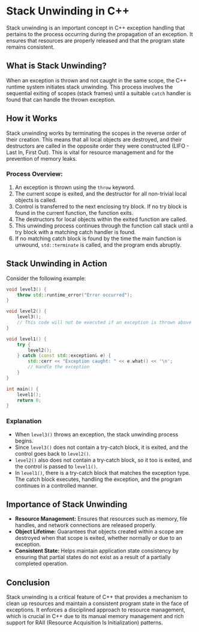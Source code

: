 
# Stack Unwinding in C++

Stack unwinding is an important concept in C++ exception handling that pertains to the process occurring during the propagation of an exception. It ensures that resources are properly released and that the program state remains consistent.

## What is Stack Unwinding?

When an exception is thrown and not caught in the same scope, the C++ runtime system initiates stack unwinding. This process involves the sequential exiting of scopes (stack frames) until a suitable `catch` handler is found that can handle the thrown exception.

## How it Works

Stack unwinding works by terminating the scopes in the reverse order of their creation. This means that all local objects are destroyed, and their destructors are called in the opposite order they were constructed (LIFO - Last In, First Out). This is vital for resource management and for the prevention of memory leaks.

### Process Overview:

1. An exception is thrown using the `throw` keyword.
2. The current scope is exited, and the destructor for all non-trivial local objects is called.
3. Control is transferred to the next enclosing try block. If no try block is found in the current function, the function exits.
4. The destructors for local objects within the exited function are called.
5. This unwinding process continues through the function call stack until a try block with a matching catch handler is found.
6. If no matching catch block is found by the time the main function is unwound, `std::terminate` is called, and the program ends abruptly.

## Stack Unwinding in Action

Consider the following example:

```cpp
void level3() {
    throw std::runtime_error("Error occurred");
}

void level2() {
    level3();
    // This code will not be executed if an exception is thrown above
}

void level1() {
    try {
        level2();
    } catch (const std::exception& e) {
        std::cerr << "Exception caught: " << e.what() << '\n';
        // Handle the exception
    }
}

int main() {
    level1();
    return 0;
}
```

### Explanation

- When `level3()` throws an exception, the stack unwinding process begins.
- Since `level3()` does not contain a try-catch block, it is exited, and the control goes back to `level2()`.
- `level2()` also does not contain a try-catch block, so it too is exited, and the control is passed to `level1()`.
- In `level1()`, there is a try-catch block that matches the exception type. The catch block executes, handling the exception, and the program continues in a controlled manner.

## Importance of Stack Unwinding

- **Resource Management:** Ensures that resources such as memory, file handles, and network connections are released properly.
- **Object Lifetime:** Guarantees that objects created within a scope are destroyed when that scope is exited, whether normally or due to an exception.
- **Consistent State:** Helps maintain application state consistency by ensuring that partial states do not exist as a result of a partially completed operation.

## Conclusion

Stack unwinding is a critical feature of C++ that provides a mechanism to clean up resources and maintain a consistent program state in the face of exceptions. It enforces a disciplined approach to resource management, which is crucial in C++ due to its manual memory management and rich support for RAII (Resource Acquisition Is Initialization) patterns.

